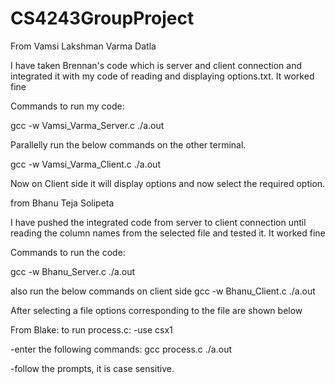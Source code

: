 # CS4243GroupProject
From Vamsi Lakshman Varma Datla

I have taken Brennan's code which is server and client connection and integrated it with my code of reading and displaying options.txt. It worked fine

Commands to run my code:

gcc -w Vamsi_Varma_Server.c
./a.out

Parallelly run the below commands on the other terminal.

gcc -w Vamsi_Varma_Client.c
./a.out

Now on Client side it will display options and now select the required option.

from Bhanu Teja Solipeta

I have pushed the integrated code from server to client connection until reading the column names from the selected file and tested it. It worked fine

Commands to run the code:

gcc -w Bhanu_Server.c
./a.out

also run the below commands on client side
gcc -w Bhanu_Client.c
./a.out

After selecting a file options corresponding to the file are shown below

From Blake: 
to run process.c:
-use csx1

-enter the following commands:
gcc process.c
./a.out

-follow the prompts, it is case sensitive.
